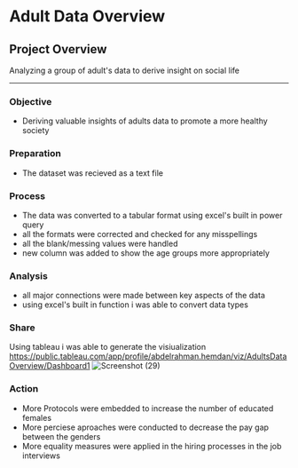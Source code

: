 # Adult Data Overview
## Project Overview

Analyzing a group of adult's data to derive insight on social life

---

### Objective

- Deriving valuable insights of adults data to promote a more healthy society

### Preparation 

- The dataset was recieved as a text file

### Process

- The data was converted to a tabular format using excel's built in power query
- all the formats were corrected and checked for any misspellings
- all the blank/messing values were handled
- new column was added to show the age groups more appropriately

### Analysis

- all major connections were made between key aspects of the data
- using excel's built in function i was able to convert data types

### Share

Using tableau i was able to generate the visiualization
https://public.tableau.com/app/profile/abdelrahman.hemdan/viz/AdultsDataOverview/Dashboard1
![Screenshot (29)](https://github.com/AbdelrahmanHemdan17/Adults-Data-Overview/assets/161534505/4662bc10-b753-4cbf-92b4-5de209f01fca)

### Action

- More Protocols were embedded to increase the number of educated females
- More perciese aproaches were conducted to decrease the pay gap between the genders
- More equality measures were applied in the hiring processes in the job interviews
